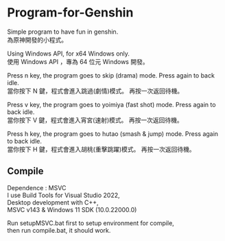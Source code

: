 # Program-for-Genshin
Simple program to have fun in genshin.</br>
為原神開發的小程式。

Using Windows API, for x64 Windows only.</br>
使用 Windows API ，專為 64 位元 Windows 開發。

Press n key, the program goes to skip (drama) mode.
Press again to back idle.</br>
當你按下 N 鍵，程式會進入跳過(劇情)模式。
再按一次返回待機。

Press v key, the program goes to yoimiya (fast shot) mode.
Press again to back idle.</br>
當你按下 V 鍵，程式會進入宵宮(速射)模式。
再按一次返回待機。

Press h key, the program goes to hutao (smash & jump) mode.
Press again to back idle.</br>
當你按下 H 鍵，程式會進入胡桃(重擊跳躍)模式。
再按一次返回待機。

## Compile
Dependence : MSVC</br>
I use Build Tools for Visual Studio 2022,</br>
Desktop development with C++,</br>
MSVC v143 & Windows 11 SDK (10.0.22000.0)</br>

Run setupMSVC.bat first to setup environment for compile,</br>
then run compile.bat, it should work.
